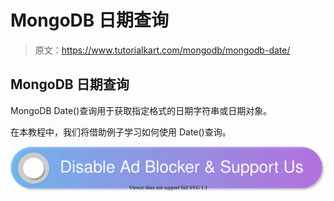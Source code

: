 # MongoDB 日期查询

> 原文：<https://www.tutorialkart.com/mongodb/mongodb-date/>

## MongoDB 日期查询

MongoDB Date()查询用于获取指定格式的日期字符串或日期对象。

在本教程中，我们将借助例子学习如何使用 Date()查询。

[![](img/925da31b32d6bc3827932f6c8afb11bb.png)](https://www.tutorialkart.com/)